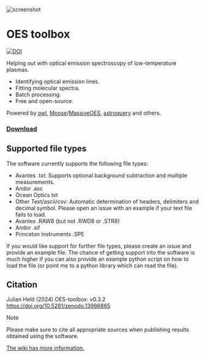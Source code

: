 ![screenshot](https://github.com/mimurrayy/OES-toolbox/assets/3911345/9eaa9d33-d2ff-423d-a721-5da42fed85d7)

# OES toolbox
[![DOI](https://zenodo.org/badge/DOI/10.5281/zenodo.13986864.svg)](https://doi.org/10.5281/zenodo.13986864)



Helping out with optical emission spectroscopy of low-temperature plasmas.

- Identifying optical emission lines.
- Fitting molecular spectra.
- Batch processing.
- Free and open-source.

Powered by [owl](https://github.com/mimurrayy/owl), [Moose](https://github.com/AntoineTUE/Moose)/[MassiveOES](https://bitbucket.org/OES_muni/massiveoes), [astroquery](https://github.com/astropy/astroquery) and others.   

### [**Download**](https://github.com/mimurrayy/OES-toolbox/releases/latest)


## Supported file types
The software currently supports the following file types:
- Avantes .txt: Supports optional background subtraction and multiple measurements.
- Andor .asc
- Ocean Optics txt
- Other Text/ascii/csv: Automatic determination of headers, delimiters and decimal symbol. Please open an issue with an example if your text file fails to load.
- Avantes .RAW8 (but not .RWD8 or .STR8)
- Andor .sif
- Princeton Instruments .SPE

If you would like support for further file types, please create an issue and provide an example file. The chance of getting support into the software is much higher if you can also provide an example python script on how to load the file (or point me to a python library which can read the file).

## Citation
Julian Held (2024) OES-toolbox: v0.3.2 https://doi.org/10.5281/zenodo.13986865

> [!NOTE]
> Please make sure to cite all appropriate sources when publishing results obtained using the software.
>
> [The wiki has more information.](https://github.com/mimurrayy/OES-toolbox/wiki/How-to-cite)
